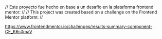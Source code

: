// Este proyecto fue hecho en base a un desafio en la plataforma frontend mentor: //
// This project was created based on a challenge on the Frontend Mentor platform: //

https://www.frontendmentor.io/challenges/results-summary-component-CE_K6s0maV

